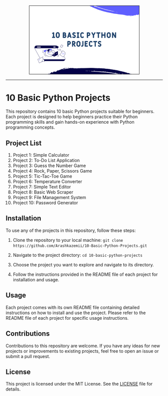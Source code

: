 <p align="center" width="100%">
    <img width="70%" border='1px' src="Images\BPP02.png">
</p>

---

# 10 Basic Python Projects

This repository contains 10 basic Python projects suitable for beginners. Each project is designed to help beginners practice their Python programming skills and gain hands-on experience with Python programming concepts.

## Project List

1. Project 1: Simple Calculator
2. Project 2: To-Do List Application
3. Project 3: Guess the Number Game
4. Project 4: Rock, Paper, Scissors Game
5. Project 5: Tic-Tac-Toe Game
6. Project 6: Temperature Converter
7. Project 7: Simple Text Editor
8. Project 8: Basic Web Scraper
9. Project 9: File Management System
10. Project 10: Password Generator

## Installation

To use any of the projects in this repository, follow these steps:

1. Clone the repository to your local machine:
   ```git clone https://github.com/Arashkazemii/10-Basic-Python-Projects.git```
   
3. Navigate to the project directory:
   ```cd 10-basic-python-projects```
   
5. Choose the project you want to explore and navigate to its directory.

6. Follow the instructions provided in the README file of each project for installation and usage.

## Usage

Each project comes with its own README file containing detailed instructions on how to install and use the project. Please refer to the README file of each project for specific usage instructions.

## Contributions

Contributions to this repository are welcome. If you have any ideas for new projects or improvements to existing projects, feel free to open an issue or submit a pull request.

## License

This project is licensed under the MIT License. See the [LICENSE](LICENSE) file for details.
